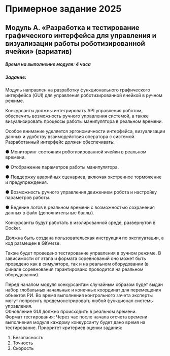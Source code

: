 # Примерное задание 2025

## Модуль А. «Разработка и тестирование графического интерфейса для управления и визуализации работы роботизированной ячейки» (вариатив)
##### Время на выполнение модуля: 4 часа
##### Задание: 
Модуль направлен на разработку функционального графического интерфейса (GUI) для управления роботизированной ячейкой в ручном режиме. 

Конкурсанты должны интегрировать API управления роботом, обеспечить возможность ручного управления системой, а также визуализировать процессы работы манипулятора в реальном времени.

Особое внимание уделяется эргономичности интерфейса, визуализации данных и удобству взаимодействия оператора с системой. Разработанный интерфейс должен обеспечивать:

●	Мониторинг состояния роботизированной ячейки в реальном времени.

●	Отображение параметров работы манипулятора.

●	Поддержку аварийных сценариев, включая экстренное торможение и предупреждения.

●	Возможность ручного управления движением робота и настройку параметров работы.

●	Ведение логов в реальном времени с возможностью сохранения данных в файл (дополнительные баллы).

Конкурсанты будут работать в изолированной среде, развернутой в Docker.

Должна быть создана пользовательская инструкция по эксплуатации, а код размещен в GitVerse.

Также будет проведено тестирование управления в ручном режиме. В зависимости от этапа и формата соревнований оно может быть проведено как в симуляторе, так и на реальном оборудовании (в финале соревнования гарантировано проводится на реальном оборудовании). 

Перед началом модуля конкурсантам случайным образом будет выдан набор глобальных начальных и конечных координат для перемещения объектов РИ. 
Во время выполнения контрольного зачета эксперты могут попросить продемонстрировать любой функционал системы управления.  
Обновление GUI должно происходить в реальном времени.	
Формат тестирования: Через час после начала отсчета времени выполнения модуля каждому конкурсанту будет дано время на тестирование. 
Приоритет критериев оценки задания:
1.	Безопасность
2.	Точность
3.	Скорость
